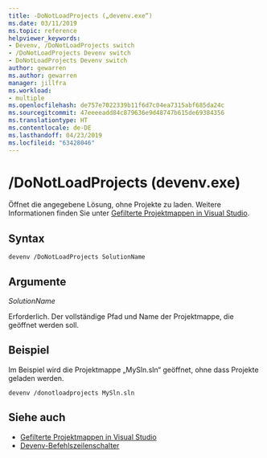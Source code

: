 ```yaml
---
title: -DoNotLoadProjects („devenv.exe“)
ms.date: 03/11/2019
ms.topic: reference
helpviewer_keywords:
- Devenv, /DoNotLoadProjects switch
- /DoNotLoadProjects Devenv switch
- DoNotLoadProjects Devenv switch
author: gewarren
ms.author: gewarren
manager: jillfra
ms.workload:
- multiple
ms.openlocfilehash: de757e7022339b11f6d7c04ea7315abf685da24c
ms.sourcegitcommit: 47eeeeadd84c879636e9d48747b615de69384356
ms.translationtype: HT
ms.contentlocale: de-DE
ms.lasthandoff: 04/23/2019
ms.locfileid: "63428046"
---
```

# <a name="donotloadprojects-devenvexe"></a>/DoNotLoadProjects (devenv.exe)

Öffnet die angegebene Lösung, ohne Projekte zu laden. Weitere Informationen finden Sie unter [Gefilterte Projektmappen in Visual Studio](../filtered-solutions.md).

## <a name="syntax"></a>Syntax

```shell
devenv /DoNotLoadProjects SolutionName
```

## <a name="arguments"></a>Argumente

*SolutionName*

Erforderlich. Der vollständige Pfad und Name der Projektmappe, die geöffnet werden soll.

## <a name="example"></a>Beispiel

Im Beispiel wird die Projektmappe „MySln.sln“ geöffnet, ohne dass Projekte geladen werden.

```shell
devenv /donotloadprojects MySln.sln
```

## <a name="see-also"></a>Siehe auch

- [Gefilterte Projektmappen in Visual Studio](../filtered-solutions.md)
- [Devenv-Befehlszeilenschalter](../../ide/reference/devenv-command-line-switches.md)
